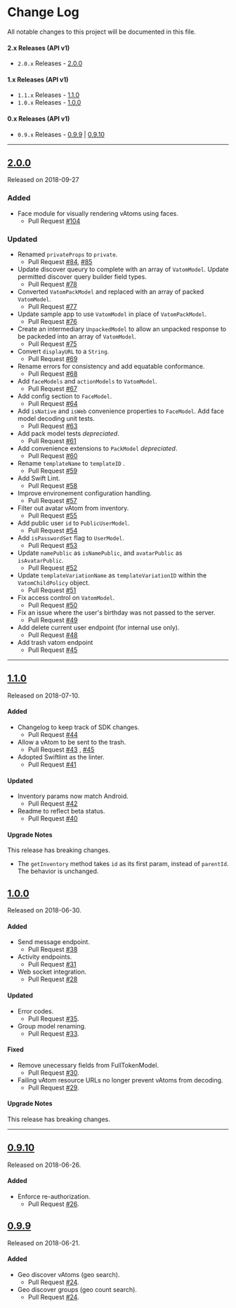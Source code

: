 # Change Log
All notable changes to this project will be documented in this file.

#### 2.x Releases (API v1)
- `2.0.x` Releases -  [2.0.0](#200)

#### 1.x Releases (API v1)
- `1.1.x` Releases - [1.1.0](#110)
- `1.0.x` Releases - [1.0.0](#100)

#### 0.x Releases (API v1)
- `0.9.x` Releases - [0.9.9](#099) | [0.9.10](#0910)

---

## [2.0.0](https://github.com/BLOCKvIO/ios-sdk/releases/tag/2.0.0)
Released on 2018-09-27

### Added 

- Face module for visually rendering vAtoms using faces.
    - Pull Request [#104](https://github.com/BLOCKvIO/ios-sdk/pull/104)
    
### Updated

- Renamed `privateProps` to `private`.
    - Pull Request [#84](https://github.com/BLOCKvIO/ios-sdk/pull/84), [#85](https://github.com/BLOCKvIO/ios-sdk/pull/85)
- Update discover queury to complete with an array of `VatomModel`. Update permitted discover query builder field types.
    - Pull Request [#78](https://github.com/BLOCKvIO/ios-sdk/pull/78)
- Converted `VatomPackModel` and replaced with an array of packed `VatomModel`.
    - Pull Request [#77](https://github.com/BLOCKvIO/ios-sdk/pull/77)
- Update sample app to use `VatomModel` in place of `VatomPackModel`.
    - Pull Request [#76](https://github.com/BLOCKvIO/ios-sdk/pull/76)
- Create an intermediary `UnpackedModel` to allow an unpacked response to be packeded into an array of `VatomModel`.
    - Pull Request [#75](https://github.com/BLOCKvIO/ios-sdk/pull/75)
- Convert `displayURL` to a `String`.
    - Pull Request [#69](https://github.com/BLOCKvIO/ios-sdk/pull/69)
- Rename errors for consistency and add equatable conformance.
    - Pull Request [#68](https://github.com/BLOCKvIO/ios-sdk/pull/68)
- Add `faceModels` and `actionModels` to `VatomModel`.
    - Pull Request [#67](https://github.com/BLOCKvIO/ios-sdk/pull/67)
- Add config section to `FaceModel`.
    - Pull Request [#64](https://github.com/BLOCKvIO/ios-sdk/pull/64)
- Add `isNative` and `isWeb` convenience properties to `FaceModel`. Add face model decoding unit tests.
    - Pull Request [#63](https://github.com/BLOCKvIO/ios-sdk/pull/63)
- Add pack model tests *depreciated*.
    - Pull Request [#61](https://github.com/BLOCKvIO/ios-sdk/pull/61)
- Add convenience extensions to `PackModel` *depreciated*.
    - Pull Request [#60](https://github.com/BLOCKvIO/ios-sdk/pull/60)
- Rename `templateName` to `templateID` .
    - Pull Request [#59](https://github.com/BLOCKvIO/ios-sdk/pull/59)
- Add Swift Lint.
    - Pull Request [#58](https://github.com/BLOCKvIO/ios-sdk/pull/58)
- Improve environement configuration handling.
    - Pull Request [#57](https://github.com/BLOCKvIO/ios-sdk/pull/57)
- Filter out avatar vAtom from inventory.
    - Pull Request [#55](https://github.com/BLOCKvIO/ios-sdk/pull/55)
- Add public user `id` to `PublicUserModel`.
    - Pull Request [#54](https://github.com/BLOCKvIO/ios-sdk/pull/54)
- Add `isPasswordSet` flag to `UserModel`.
    - Pull Request [#53](https://github.com/BLOCKvIO/ios-sdk/pull/53)
- Update `namePublic` as `isNamePublic`, and `avatarPublic` as `isAvatarPublic`.
    - Pull Request [#52](https://github.com/BLOCKvIO/ios-sdk/pull/52)
- Update `templateVariationName` as `templateVariationID` within the `VatomChildPolicy` object.
    - Pull Request [#51](https://github.com/BLOCKvIO/ios-sdk/pull/51)
- Fix access control on `VatomModel`.
    - Pull Request [#50](https://github.com/BLOCKvIO/ios-sdk/pull/50)
- Fix an issue where the user's birthday was not passed to the server.
    - Pull Request [#49](https://github.com/BLOCKvIO/ios-sdk/pull/49)
- Add delete current user endpoint (for internal use only).
    - Pull Request [#48](https://github.com/BLOCKvIO/ios-sdk/pull/48)
- Add trash vatom endpoint
    - Pull Request [#45](https://github.com/BLOCKvIO/ios-sdk/pull/45)

---

## [1.1.0](https://github.com/BLOCKvIO/ios-sdk/releases/tag/1.1.0)
Released on 2018-07-10.

#### Added
- Changelog to keep track of SDK changes.
  - Pull Request [#44](https://github.com/BLOCKvIO/ios-sdk/pull/44)
- Allow a vAtom to be sent to the trash.
  - Pull Request [#43](https://github.com/BLOCKvIO/ios-sdk/pull/43) , [#45](https://github.com/BLOCKvIO/ios-sdk/pull/45)
- Adopted Swiftlint as the linter.
  - Pull Request [#41](https://github.com/BLOCKvIO/ios-sdk/pull/41)

#### Updated
- Inventory params now match Android.
  - Pull Request [#42](https://github.com/BLOCKvIO/ios-sdk/pull/42)
- Readme to reflect beta status.
  - Pull Request [#40](https://github.com/BLOCKvIO/ios-sdk/pull/40)

#### Upgrade Notes
This release has breaking changes.

- The `getInventory` method takes `id` as its first param, instead of `parentId`. The behavior is unchanged.

## [1.0.0](https://github.com/BLOCKvIO/ios-sdk/releases/tag/1.0.0)
Released on 2018-06-30.

#### Added
- Send message endpoint.
  - Pull Request [#38](https://github.com/BLOCKvIO/ios-sdk/pull/38)
- Activity endpoints.
  - Pull Request [#31](https://github.com/BLOCKvIO/ios-sdk/pull/31)
- Web socket integration.
  - Pull Request [#28](https://github.com/BLOCKvIO/ios-sdk/pull/28)
  
#### Updated
- Error codes.
  - Pull Request [#35](https://github.com/BLOCKvIO/ios-sdk/pull/35).
- Group model renaming.
  - Pull Request [#33](https://github.com/BLOCKvIO/ios-sdk/pull/33).

#### Fixed
- Remove unecessary fields from FullTokenModel.
  - Pull Request [#30](https://github.com/BLOCKvIO/ios-sdk/pull/30).
- Failing vAtom resource URLs no longer prevent vAtoms from decoding.
  - Pull Request [#29](https://github.com/BLOCKvIO/ios-sdk/pull/29).
  
#### Upgrade Notes
This release has breaking changes.

----

## [0.9.10](https://github.com/BLOCKvIO/ios-sdk/releases/tag/0.9.10)
  Released on 2018-06-26.
  
#### Added
- Enforce re-authorization.
  - Pull Request [#26](https://github.com/BLOCKvIO/ios-sdk/pull/26).
  
## [0.9.9](https://github.com/BLOCKvIO/ios-sdk/releases/tag/0.9.9)
  Released on 2018-06-21.

#### Added
- Geo discover vAtoms (geo search).
  - Pull Request [#24](https://github.com/BLOCKvIO/ios-sdk/pull/24).
- Geo discover groups (geo count search).
  - Pull Request [#24](https://github.com/BLOCKvIO/ios-sdk/pull/24).

